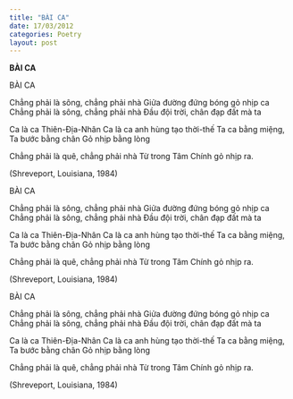 ```yaml
---
title: "BÀI CA"
date: 17/03/2012
categories: Poetry
layout: post
---
```


**BÀI CA**

BÀI CA

Chẳng phải là sông, chẳng phải nhà
Giửa đường đứng bóng gỏ nhịp ca
Chẳng phải là sông, chẳng phải nhà
Đầu đội trời, chân đạp đất mà ta

Ca là ca Thiên-Địa-Nhân
Ca là ca anh hùng tạo thời-thế
Ta ca bằng miệng,
Ta bước bằng chân
Gỏ nhịp bằng lòng

Chẳng phải là quê, chẳng phải nhà
Từ trong Tâm Chính gỏ nhịp ra.

(Shreveport, Louisiana, 1984)

BÀI CA

Chẳng phải là sông, chẳng phải nhà
Giửa đường đứng bóng gỏ nhịp ca
Chẳng phải là sông, chẳng phải nhà
Đầu đội trời, chân đạp đất mà ta

Ca là ca Thiên-Địa-Nhân
Ca là ca anh hùng tạo thời-thế
Ta ca bằng miệng,
Ta bước bằng chân
Gỏ nhịp bằng lòng

Chẳng phải là quê, chẳng phải nhà
Từ trong Tâm Chính gỏ nhịp ra.

(Shreveport, Louisiana, 1984)

BÀI CA

Chẳng phải là sông, chẳng phải nhà
Giửa đường đứng bóng gỏ nhịp ca
Chẳng phải là sông, chẳng phải nhà
Đầu đội trời, chân đạp đất mà ta

Ca là ca Thiên-Địa-Nhân
Ca là ca anh hùng tạo thời-thế
Ta ca bằng miệng,
Ta bước bằng chân
Gỏ nhịp bằng lòng

Chẳng phải là quê, chẳng phải nhà
Từ trong Tâm Chính gỏ nhịp ra.

(Shreveport, Louisiana, 1984)
